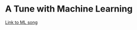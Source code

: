 # A Tune with Machine Learning

[Link to ML song](https://drive.google.com/file/d/1_tyY_Zs-xVXAXZN45_fFUCnYRtM1OiFJ/view?usp=sharing)
